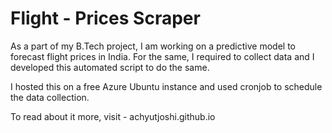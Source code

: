# Flight - Prices Scraper

As a part of my B.Tech project, I am working on a predictive model to forecast flight prices in India. For the same, I required to collect data and I developed this automated script to do the same.

I hosted this on a free Azure Ubuntu instance and used cronjob to schedule the data collection. 

To read about it more, visit - achyutjoshi.github.io
